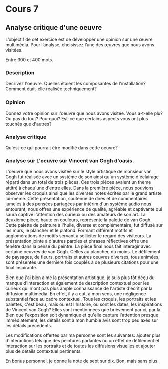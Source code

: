 # Cours 7
## Analyse critique d'une oeuvre

L’objectif de cet exercice est de développer une opinion sur une œuvre multimédia. Pour l’analyse, choisissez l’une des œuvres que nous avons visitées. 

Entre 300 et 400 mots. 

### Description
Décrivez l'oeuvre. Quelles étaient les composantes de l'installation? Comment était-elle réalisée techniquement? 

### Opinion
Donnez votre opinion sur l'oeuvre que nous avons visitée. Vous a-t-elle plu? Ou pas du tout? Pourquoi? Est-ce que certains aspects vous ont plus touchés que d'autres? 

### Analyse critique
Qu'est-ce qui pourrait être modifié dans cette oeuvre? 


### Analyse sur L'oeuvre sur Vincent van Gogh d'oasis.

L'oeuvre que nous avons visitée sur le style artistique de monsieur van Gogh fut réalisée avec un système de son ainsi qu'un système d'éclairage réparti dans un total de trois pièces. Ces trois pièces avaient un thème attitré à chaqu'une d'entre elles. Dans la première pièce, nous pouvions observer les croquis ainsi que les diverses notes écrites par le grand artiste lui-même. Cette présentation, soutenue de dires et de commentaires jumelés à des pensées partagées par intérim d'un système audio nous entourant, nous offres une expérience de qualité, agréable et captivante qui saura captivé l'attention des curieux ou des amateurs de son art. La deuxième pièce, haute en couleurs, représente la palette de van Gogh. Cette palette de peinture à l'huile, diverse et complémentaire, fut diffusé sur les murs, le plancher et le plafond. Formant différent motifs et agglomérations de motifs servant à solliciter le regard des visiteurs. La présentation jointe à d'autres paroles et phrases réflectives offre une fenêtre dans la pensé du peintre. La pièce final nous fait interagir avec certaine oeuvres de van Gogh. Celles au plancher, du moins. Le défilement de paysages, de fleurs, portraits et autres oeuvres diverses, tous animées, sont présentés une dernière fois couplés à de plusieurs citations pour une final inspirante.

Bien que j'ai bien aimé la présentation artistique, je suis plus tôt déçu du manque d'interaction et également de description contextuel pour les curieux qui n'ont pas plus ample connaissance de l'artiste d'écrit par la diffusion multimédia. En effet, il y a eut, à mon sens, une négligence substantiel face au cadre contextuel. Tous les croquis, les portraits et les palettes, c'est beau, mais où est l'histoire, où sont les dates, les inspirations de Vincent van Gogh? Elles sont mentionnées que brièvement par ci, par là. Bien que l'exposition soit dynamique et qu'elle capture l'attention presque immédiatement, les détails sont à mon humble avis sont trop peu axés sur les détails précédents.

Les modifications offertes par ma personne sont les suivantes: ajouter plus d'interactions tels que des peintures parlantes ou un effet de défilement et interaction sur les portraits et de toutes les diffusions visuelles et ajouter plus de détails contextuel pertinents.

En bonus personnel, je donne la note de sept sur dix. Bon, mais sans plus.
